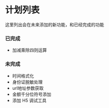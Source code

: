 # 计划列表
这里列出会在未来添加的新功能，和已经完成的功能

### 已完成
- 加减乘除四则运算

### 未完成

- 时间格式化
- 身份证脱敏处理
- url地址参数获取
- 金额千分位符号添加
- 添加 H5 调试工具